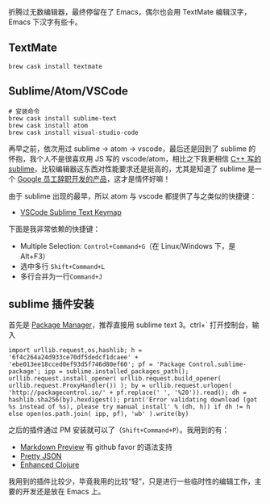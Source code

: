 折腾过无数编辑器，最终停留在了 Emacs，偶尔也会用 TextMate 编辑汉字，Emacs 下汉字有些卡。

## TextMate
```
brew cask install textmate
```


## Sublime/Atom/VSCode

```
# 安装命令
brew cask install sublime-text
brew cask install atom
brew cask install visual-studio-code
```
再早之前，依次用过 sublime -> atom -> vscode，最后还是回到了 sublime 的怀抱，我个人不是很喜欢用 JS 写的 vscode/atom，相比之下我更相信 [C++ 写的 sublime](https://news.ycombinator.com/item?id=2822114)，比较编辑器这东西对性能要求还是挺高的，尤其是知道了 sublime 是一个 [Google 员工辞职开发的产品](https://www.quora.com/What-is-the-story-behind-Sublime-Text)，这才是情怀好嘛！


由于 sublime 出现的最早，所以 atom 与 vscode 都提供了与之类似的快捷键：

- [VSCode Sublime Text Keymap](https://github.com/Microsoft/vscode-sublime-keybindings)

下面是我非常依赖的快捷键：

- Multiple Selection: `Control+Command+G`（在 Linux/Windows 下，是 Alt+F3）
- 选中多行 `Shift+Command+L`
- 多行合并为一行`Command+J`

## sublime 插件安装

首先是 [Package Manager](https://packagecontrol.io/installation)，推荐直接用 sublime text 3。ctrl+` 打开控制台，输入
```
import urllib.request,os,hashlib; h = '6f4c264a24d933ce70df5dedcf1dcaee' + 'ebe013ee18cced0ef93d5f746d80ef60'; pf = 'Package Control.sublime-package'; ipp = sublime.installed_packages_path(); urllib.request.install_opener( urllib.request.build_opener( urllib.request.ProxyHandler()) ); by = urllib.request.urlopen( 'http://packagecontrol.io/' + pf.replace(' ', '%20')).read(); dh = hashlib.sha256(by).hexdigest(); print('Error validating download (got %s instead of %s), please try manual install' % (dh, h)) if dh != h else open(os.path.join( ipp, pf), 'wb' ).write(by)
```
之后的插件通过 PM 安装就可以了（`Shift+Command+P`）。我用到的有：

- [Markdown Preview](https://github.com/revolunet/sublimetext-markdown-preview) 有 github favor 的语法支持
- [Pretty JSON](https://github.com/dzhibas/SublimePrettyJson)
- [Enhanced Clojure](https://github.com/Foxboron/SublimeClojure)


我用到的插件比较少，毕竟我用的比较“轻”，只是进行一些临时性的编辑工作，主要的开发还是放在 Emacs 上。
